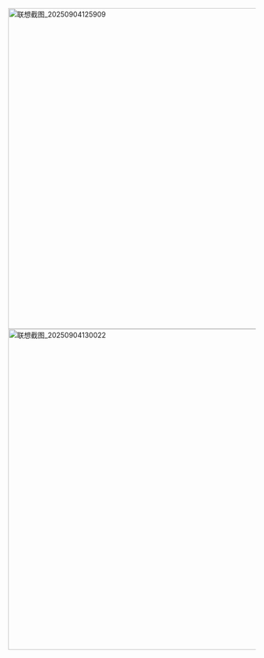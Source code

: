 <img width="1280" height="653" alt="联想截图_20250904125909" src="https://github.com/user-attachments/assets/80540cdf-6c39-48f0-8e81-295ce6d68dc2" />
<img width="1280" height="653" alt="联想截图_20250904130022" src="https://github.com/user-attachments/assets/90831f77-7646-457d-9322-f9c222794765" />
